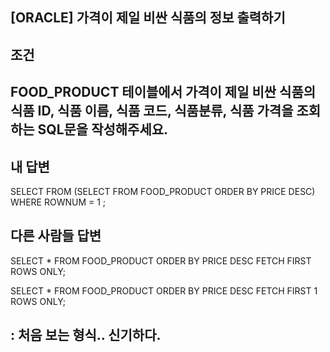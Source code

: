 ## [ORACLE] 가격이 제일 비싼 식품의 정보 출력하기

## 조건
## FOOD_PRODUCT 테이블에서 가격이 제일 비싼 식품의 식품 ID, 식품 이름, 식품 코드, 식품분류, 식품 가격을 조회하는 SQL문을 작성해주세요.

## 내 답변
SELECT FROM (SELECT FROM FOOD_PRODUCT ORDER BY PRICE DESC) WHERE ROWNUM = 1 ;

## 다른 사람들 답변
SELECT * FROM FOOD_PRODUCT ORDER BY PRICE DESC
FETCH FIRST ROWS ONLY;

SELECT * FROM FOOD_PRODUCT ORDER BY PRICE DESC
FETCH FIRST 1 ROWS ONLY;

## : 처음 보는 형식.. 신기하다.
